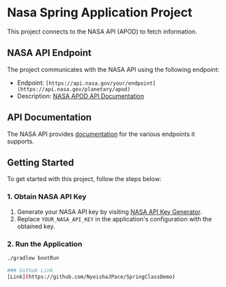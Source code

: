 # Nasa Spring Application Project

This project connects to the NASA API (APOD) to fetch information.

## NASA API Endpoint

The project communicates with the NASA API using the following endpoint:

- Endpoint: `[https://api.nasa.gov/your/endpoint](https://api.nasa.gov/planetary/apod)`
- Description: [NASA APOD API Documentation](https://api.nasa.gov/#apod)

## API Documentation

The NASA API provides [documentation](https://api.nasa.gov/documentation) for the various endpoints it supports. 

## Getting Started

To get started with this project, follow the steps below:

### 1. Obtain NASA API Key

1. Generate your NASA API key by visiting [NASA API Key Generator](https://api.nasa.gov/).
2. Replace `YOUR_NASA_API_KEY` in the application's configuration with the obtained key.

### 2. Run the Application

```bash
./gradlew bootRun

### Github Link
[Link](https://github.com/NyeishaJPace/SpringClassDemo)




